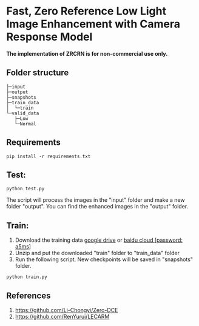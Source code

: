 # Fast, Zero Reference Low Light Image Enhancement with Camera Response Model

**The implementation of ZRCRN is for non-commercial use only.**

## Folder structure
```
├─input
├─output
├─snapshots
├─train_data
│  └─train
└─valid_data
   ├─Low
   └─Normal
```

## Requirements
```
pip install -r requirements.txt
```

## Test:
```
python test.py 
```
The script will process the images in the "input" folder and make a new folder "output". 
You can find the enhanced images in the "output" folder.

## Train: 
1. Download the training data 
   <a href="https://drive.google.com/file/d/1dRBvjzzW3PbQIQeN6bXBl9pKDuyxsm1D/view?usp=sharing">google drive</a> or <a href="https://pan.baidu.com/s/1QrE2bXcHvCixdPm2VeJpZw?pwd=a5ms">baidu cloud [password: a5ms]</a>
2. Unzip and put the downloaded "train" folder to "train_data" folder
3. Run the following script. New checkpoints will be saved in "snapshots" folder.
```
python train.py 
```


## References
1. https://github.com/Li-Chongyi/Zero-DCE
2. https://github.com/RenYurui/LECARM